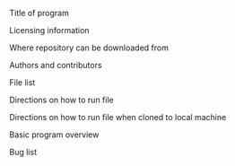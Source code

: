 Title of program

Licensing information

Where repository can be downloaded from

Authors and contributors

File list

Directions on how to run file

Directions on how to run file when cloned to local machine

Basic program overview

Bug list
